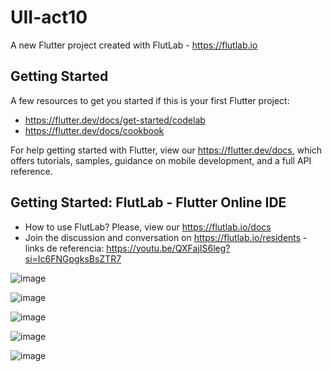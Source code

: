 # UII-act10

A new Flutter project created with FlutLab - https://flutlab.io

## Getting Started

A few resources to get you started if this is your first Flutter project:

- https://flutter.dev/docs/get-started/codelab
- https://flutter.dev/docs/cookbook

For help getting started with Flutter, view our
https://flutter.dev/docs, which offers tutorials,
samples, guidance on mobile development, and a full API reference.

## Getting Started: FlutLab - Flutter Online IDE

- How to use FlutLab? Please, view our https://flutlab.io/docs
- Join the discussion and conversation on https://flutlab.io/residents
-links de referencia:
https://youtu.be/QXFajIS6leg?si=Ic6FNGpgksBsZTR7

![image](https://github.com/MatusG128/UII-act10/assets/143744150/fe29e048-b885-4ddc-b859-a4077ed4856f)

![image](https://github.com/MatusG128/UII-act10/assets/143744150/476478da-7b0d-45c9-b203-e9d7de65e92f)

![image](https://github.com/MatusG128/UII-act10/assets/143744150/2a18e142-568e-4d48-b907-8b6e7e241714)

![image](https://github.com/MatusG128/UII-act10/assets/143744150/3047df61-9801-462f-8f69-6dbdc01acc18)

![image](https://github.com/MatusG128/UII-act10/assets/143744150/0269fbf3-ef87-4c80-b434-9f735342d745)





